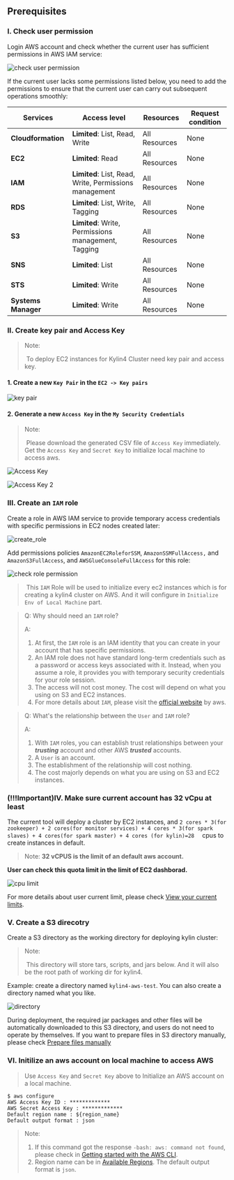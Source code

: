 ## Prerequisites

### I. Check user permission

Login AWS account and check whether the current user has sufficient permissions in AWS IAM service:

![check user permission](../images/check_user_permission.png)

If the current user lacks some permissions listed below, you need to add the permissions to ensure that the current user can carry out subsequent operations smoothly:

| Services            | Access level                                           | Resources     | Request condition |
| ------------------- | ------------------------------------------------------ | ------------- | ----------------- |
| **Cloudformation**  | **Limited**: List, Read, Write                         | All Resources | None              |
| **EC2**             | **Limited**: Read                                      | All Resources | None              |
| **IAM**             | **Limited**: List, Read, Write, Permissions management | All Resources | None              |
| **RDS**             | **Limited**: List, Write, Tagging                      | All Resources | None              |
| **S3**              | **Limited**: Write, Permissions management, Tagging    | All Resources | None              |
| **SNS**             | **Limited**: List                                      | All Resources | None              |
| **STS**             | **Limited**: Write                                     | All Resources | None              |
| **Systems Manager** | **Limited**: Write                                     | All Resources | None              |

### II. Create key pair and Access Key<a name="keypair"></a>

> Note:
>
> ​	To deploy EC2 instances for Kylin4 Cluster need key pair and access key.

#### 1. Create a new `Key Pair` in the `EC2 -> Key pairs`

![key pair](../images/keypair.png)

#### 2. Generate a new `Access Key` in the `My Security Credentials`

> Note:
>
> ​	Please download the generated CSV file of `Access Key` immediately. Get the `Access Key` and `Secret Key` to initialize local machine to access aws.

![Access Key](../images/accesskey.png)

![Access Key 2](../images/accesskey2.png)

### III. Create an `IAM` role<a name="IAM"></a>

Create a role in AWS IAM service to provide temporary access credentials with specific permissions in EC2 nodes created later:

![create_role](../images/create_role.png)

Add permissions policies `AmazonEC2RoleforSSM`, `AmazonSSMFullAccess,` and `AmazonS3FullAccess`, and `AWSGlueConsoleFullAccess` for this role:

![check role permission](../images/check_role_permission.png)

>
> ​	This `IAM` Role will be used to initialize every ec2 instances which is for creating a kylin4 cluster on AWS. And it will configure in `Initialize Env of Local Machine` part.


> Q: Why should need an `IAM` role?
>
> A:  
>
> 	1. At first, the `IAM` role is an IAM identity that you can create in your account that has specific permissions. 
> 	2. An IAM role does not have standard long-term credentials such as a password or access keys associated with it.  Instead, when you assume a role, it provides you with temporary security credentials for your role session.
> 	3. The access will not cost money. The cost will depend on what you using on S3 and EC2 instances.
> 	4. For more details about `IAM`, please visit the [official website](https://docs.aws.amazon.com/IAM/latest/UserGuide/id_roles.html) by aws.


> Q: What's the relationship between the `User` and `IAM` role?
>
> A: 
>
> 	1. With `IAM` roles, you can establish trust relationships between your ***trusting*** account and other AWS ***trusted*** accounts.
> 	1. A `User` is an account.
> 	1. The establishment of the relationship will cost nothing. 
> 	1. The cost majorly depends on what you are using on S3 and EC2 instances. 


### (!!!Important)IV. Make sure current account has 32 vCpu at least

The current tool will deploy a cluster by EC2 instances, and `2 cores * 3(for zookeeper) + 2 cores(for monitor services) + 4 cores * 3(for spark slaves) + 4 cores(for spark master) + 4 cores (for kylin)=28  ` cpus to create instances in default.

> Note: **32 vCPUS is the limit of an default aws account.**

**User can check this quota limit in the limit of EC2 dashborad.**

![cpu limit](../images/cpulimit.png)


For more details about user current limit, please check [View your current limits](https://docs.aws.amazon.com/AWSEC2/latest/UserGuide/ec2-resource-limits.html).

### V. Create a S3 direcotry<a name="S3"></a>

Create a S3 directory as the working directory for deploying kylin cluster:

> Note: 
>
> ​	This directory will store tars, scripts, and jars below. And it will also be the root path of working dir for kylin4.

Example: create a directory named `kylin4-aws-test`. You can also create a directory named what you like.

![directory](../images/directory.png)

During deployment, the required jar packages and other files will be automatically downloaded to this S3 directory, and users do not need to operate by themselves.
If you want to prepare files in S3 directory manually, please check [Prepare files manually](./prepare_files_manually.md)


### VI. Initilize an aws account on local machine to access AWS<a name="localaws"></a>

> Use `Access Key` and `Secret Key` above to Initialize an AWS account on a local machine. 

```shell
$ aws configure
AWS Access Key ID : *************
AWS Secret Access Key : *************
Default region name : ${region_name}
Default output format : json
```

> Note:
>
> 1. If this command got the response `-bash: aws: command not found`, please check in  [Getting started with the AWS CLI](https://docs.aws.amazon.com/cli/latest/userguide/cli-chap-getting-started.html).
> 2. Region name can be in [Available Regions](https://docs.aws.amazon.com/AWSEC2/latest/UserGuide/using-regions-availability-zones.html#concepts-available-regions). The default output format is `json`.
